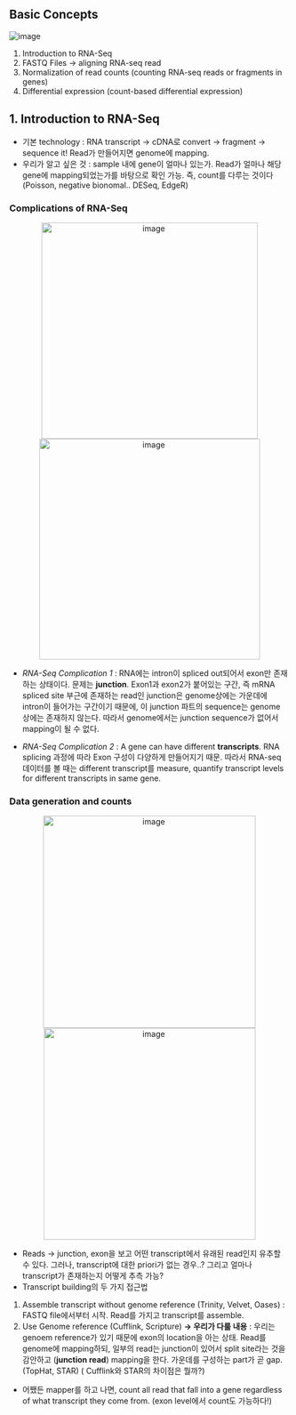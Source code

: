 ## Basic Concepts
![image](https://user-images.githubusercontent.com/47490862/182034107-17a90d64-2356-4b8e-896d-b653baab94a0.png)

1. Introduction to RNA-Seq
2. FASTQ Files -> aligning RNA-seq read
3. Normalization of read counts (counting RNA-seq reads or fragments in genes)
4. Differential expression (count-based differential expression)

## 1. Introduction to RNA-Seq
- 기본 technology : RNA transcript -> cDNA로 convert -> fragment -> sequence it! Read가 만들어지면 genome에 mapping.
- 우리가 알고 싶은 것 : sample 내에 gene이 얼마나 있는가. Read가 얼마나 해당 gene에 mapping되었는가를 바탕으로 확인 가능. 즉, count를 다루는 것이다 (Poisson, negative bionomal.. DESeq, EdgeR)

### Complications of RNA-Seq
<p align="center"><img width="389" alt="image" src="https://user-images.githubusercontent.com/47490862/182033868-58f6b74c-2450-4945-9a8d-1dbb7410ee69.png"><img width="397" alt="image" src="https://user-images.githubusercontent.com/47490862/182034235-e2adbcc2-bad6-4657-a672-bbb185183356.png"> 

- *RNA-Seq Complication 1* :  RNA에는 intron이 spliced out되어서 exon만 존재하는 상태이다. 문제는 **junction**. Exon1과 exon2가 붙어있는 구간, 즉 mRNA spliced site 부근에 존재하는 read인 junction은 genome상에는 가운데에 intron이 들어가는 구간이기 때문에, 이 junction 파트의 sequence는 genome 상에는 존재하지 않는다. 따라서 genome에서는 junction sequence가 없어서 mapping이 될 수 없다.

- *RNA-Seq Complication 2* : A gene can have different **transcripts**. RNA splicing 과정에 따라 Exon 구성이 다양하게 만들어지기 때문. 따라서 RNA-seq 데이터를 볼 때는 different transcript를 measure, quantify transcript levels for different transcripts in same gene.

### Data generation and counts
<p align="center"><img width="382" alt="image" src="https://user-images.githubusercontent.com/47490862/182035517-381c86e4-42a2-439c-9c85-e35135262759.png"><img width="381" alt="image" src="https://user-images.githubusercontent.com/47490862/182035856-973f2f2b-5f53-4752-b5c3-eada9e8b5187.png">


- Reads -> junction, exon을 보고 어떤 transcript에서 유래된 read인지 유추할 수 있다. 그러나, transcript에 대한 priori가 없는 경우..? 그리고 얼마나 transcript가 존재하는지 어떻게 추측 가능?
- Transcript building의 두 가지 접근법
 1) Assemble transcript without genome reference (Trinity, Velvet, Oases)
 : FASTQ file에서부터 시작. Read를 가지고 transcript를 assemble.
 2) Use Genome reference (Cufflink, Scripture) **-> 우리가 다룰 내용**
 : 우리는 genoem reference가 있기 때문에 exon의 location을 아는 상태. Read를 genome에 mapping하되, 일부의 read는 junction이 있어서 split site라는 것을 감안하고 (**junction read**) mapping을 한다. 가운데를 구성하는 part가 곧 gap. (TopHat, STAR)
 ( Cufflink와 STAR의 차이점은 뭘까?)
 
- 어쨌든 mapper를 하고 나면, count all read that fall into a gene regardless of what transcript they come from. (exon level에서 count도 가능하다!)

